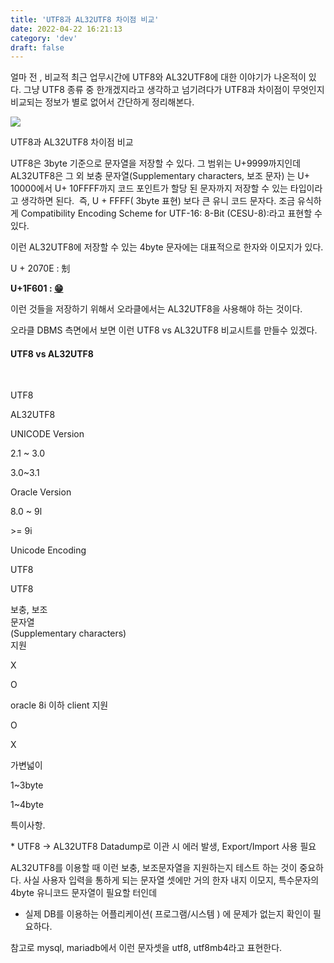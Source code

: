 ```yaml
---
title: 'UTF8과 AL32UTF8 차이점 비교'
date: 2022-04-22 16:21:13
category: 'dev'
draft: false
---
```


얼마 전 , 비교적 최근 업무시간에 UTF8와 AL32UTF8에 대한 이야기가 나온적이 있다. 그냥 UTF8 종류 중 한개겠지라고 생각하고 넘기려다가 UTF8과 차이점이 무엇인지 비교되는 정보가 별로 없어서 간단하게 정리해본다.

![](https://blog.kakaocdn.net/dn/DQykl/btqYZ7tFPQP/KmDWd1JXwBPZcMPU8dTu81/img.png)

UTF8과 AL32UTF8 차이점 비교

UTF8은 3byte 기준으로 문자열을 저장할 수 있다. 그 범위는 U+9999까지인데  AL32UTF8은 그 외 보충 문자열(Supplementary characters, 보조 문자) 는 U+ 10000에서 U+ 10FFFF까지 코드 포인트가 할당 된 문자까지 저장할 수 있는 타입이라고 생각하면 된다.  즉, U + FFFF( 3byte 표현) 보다 큰 유니 코드 문자다. 조금 유식하게 Compatibility Encoding Scheme for UTF-16: 8-Bit (CESU-8):라고 표현할 수 있다.

이런 AL32UTF8에 저장할 수 있는 4byte 문자에는 대표적으로 한자와 이모지가 있다.

U + 2070E : 𠜎

**U+1F601 : [😁](https://apps.timwhitlock.info/emoji/tables/unicode#emoji-modal)**

이런 것들을 저장하기 위해서 오라클에서는 AL32UTF8을 사용해야 하는 것이다. 

오라클 DBMS 측면에서 보면 이런 UTF8 vs AL32UTF8 비교시트를 만들수 있겠다. 

#### **UTF8 vs AL32UTF8**

 

UTF8

AL32UTF8

UNICODE Version

2.1 ~ 3.0

3.0~3.1

Oracle Version

8.0 ~ 9l

\>= 9i

Unicode Encoding

UTF8

UTF8

보충, 보조  
문자열  
(Supplementary characters)  
지원

X

O

oracle 8i 이하 client 지원

O

X

가변넓이

1~3byte

1~4byte

특이사항.

\* UTF8 -> AL32UTF8 Datadump로 이관 시 에러 발생, Export/Import 사용 필요

AL32UTF8를 이용할 때 이런 보충, 보조문자열을 지원하는지 테스트 하는 것이 중요하다. 사실 사용자 입력을 통하게 되는 문자열 셋에만 거의 한자 내지 이모지, 특수문자의 4byte 유니코드 문자열이 필요할 터인데 

*   실제 DB를 이용하는 어플리케이션( 프로그램/시스템 ) 에 문제가 없는지 확인이 필요하다.

참고로 mysql, mariadb에서 이런 문자셋을 utf8, utf8mb4라고 표현한다.
